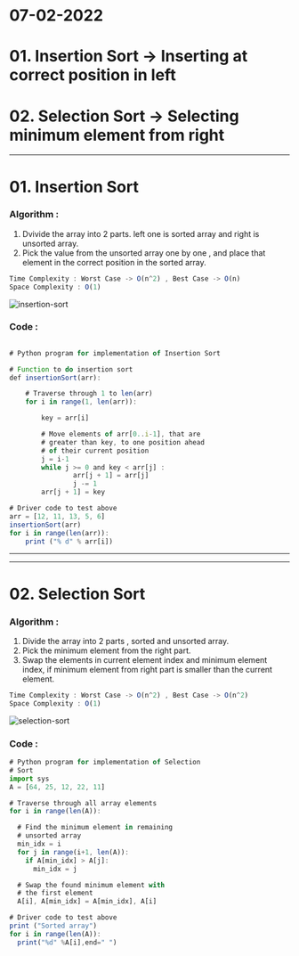 # 07-02-2022

# 01. Insertion Sort -> Inserting at correct position in left
# 02. Selection Sort -> Selecting minimum element from right

---
# 01. Insertion Sort

  ### Algorithm :
  1. Dvivide the array into 2 parts. left one is sorted array and right is unsorted array.
  2. Pick the value from the unsorted array one by one , and place that element in the correct position in the sorted array.
  ```js
  Time Complexity : Worst Case -> O(n^2) , Best Case -> O(n)
  Space Complexity : O(1)
  ```
  ![insertion-sort](https://media.geeksforgeeks.org/wp-content/uploads/insertionsort.png)
  ### Code :
  ```js
  
  # Python program for implementation of Insertion Sort

  # Function to do insertion sort
  def insertionSort(arr):

      # Traverse through 1 to len(arr)
      for i in range(1, len(arr)):

          key = arr[i]

          # Move elements of arr[0..i-1], that are
          # greater than key, to one position ahead
          # of their current position
          j = i-1
          while j >= 0 and key < arr[j] :
                  arr[j + 1] = arr[j]
                  j -= 1
          arr[j + 1] = key
 
  # Driver code to test above
  arr = [12, 11, 13, 5, 6]
  insertionSort(arr)
  for i in range(len(arr)):
      print ("% d" % arr[i])
  ```
----
----
# 02. Selection Sort

  ### Algorithm :
  1. Divide the array into 2 parts , sorted and unsorted array.
  2. Pick the minimum element from the right part.
  3. Swap the elements in current element index and minimum element index, if minimum element from right part is smaller than the current element.
  ```js
  Time Complexity : Worst Case -> O(n^2) , Best Case -> O(n^2)
  Space Complexity : O(1)
  ```
  ![selection-sort](https://www.w3resource.com/w3r_images/selection-short.png)
  ### Code :
  ```js
  # Python program for implementation of Selection
  # Sort
  import sys
  A = [64, 25, 12, 22, 11]

  # Traverse through all array elements
  for i in range(len(A)):

    # Find the minimum element in remaining
    # unsorted array
    min_idx = i
    for j in range(i+1, len(A)):
      if A[min_idx] > A[j]:
        min_idx = j

    # Swap the found minimum element with
    # the first element		
    A[i], A[min_idx] = A[min_idx], A[i]

  # Driver code to test above
  print ("Sorted array")
  for i in range(len(A)):
    print("%d" %A[i],end=" ")

  
